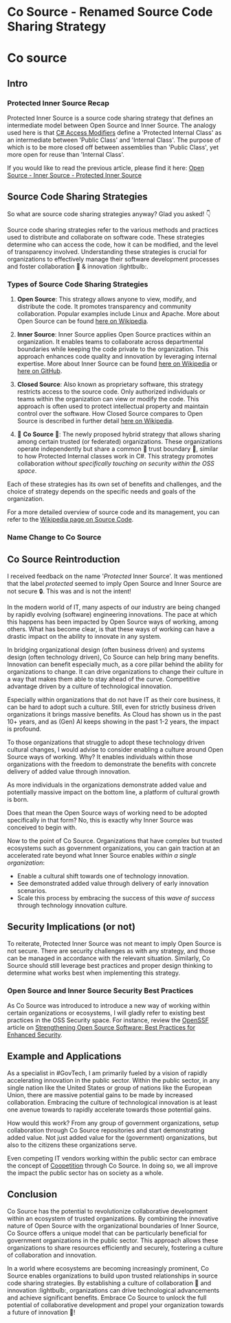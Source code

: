 # Co Source - Renamed Source Code Sharing Strategy


# Co source

## Intro
### Protected Inner Source Recap
Protected Inner Source is a source code sharing strategy that defines an intermediate model between Open Source and Inner Source. The analogy used here is that [C# Access Modifiers](https://learn.microsoft.com/en-us/dotnet/csharp/programming-guide/classes-and-structs/access-modifiers#summary-table) define a 'Protected Internal Class' as an intermediate between 'Public Class' and 'Internal Class'. The purpose of which is to be more closed off between assemblies than 'Public Class', yet more open for reuse than 'Internal Class'.

If you would like to read the previous article, please find it here: [Open Source - Inner Source - Protected Inner Source](/2024/06/20/open-inner-protected-source/)

## Source Code Sharing Strategies
So what are source code sharing strategies anyway? Glad you asked! :point_down:

Source code sharing strategies refer to the various methods and practices used to distribute and collaborate on software code. These strategies determine who can access the code, how it can be modified, and the level of transparency involved. Understanding these strategies is crucial for organizations to effectively manage their software development processes and foster collaboration :handshake: & innovation :lightbulb:.

### Types of Source Code Sharing Strategies
1. **Open Source**: This strategy allows anyone to view, modify, and distribute the code. It promotes transparency and community collaboration. Popular examples include Linux and Apache. More about Open Source can be found [here on Wikipedia](https://en.wikipedia.org/wiki/Open-source-software_movement).

2. **Inner Source**: Inner Source applies Open Source practices within an organization. It enables teams to collaborate across departmental boundaries while keeping the code private to the organization. This approach enhances code quality and innovation by leveraging internal expertise. More about Inner Source can be found [here on Wikipedia](https://en.wikipedia.org/wiki/Inner_source) or [here on GitHub](https://github.com/resources/articles/software-development/innersource).

3. **Closed Source**: Also known as proprietary software, this strategy restricts access to the source code. Only authorized individuals or teams within the organization can view or modify the code. This approach is often used to protect intellectual property and maintain control over the software. How Closed Source compares to Open Source is described in further detail [here on Wikipedia](https://en.wikipedia.org/wiki/Comparison_of_open-source_and_closed-source_software).

4. :rocket: **Co Source** :rocket:: The newly proposed hybrid strategy that allows sharing among certain trusted (or federated) organizations. These organizations operate independently but share a common :handshake: trust boundary :handshake:, similar to how Protected Internal classes work in C#. This strategy promotes collaboration _without specifically touching on security within the OSS space_.

Each of these strategies has its own set of benefits and challenges, and the choice of strategy depends on the specific needs and goals of the organization.

For a more detailed overview of source code and its management, you can refer to the [Wikipedia page on Source Code](https://en.wikipedia.org/wiki/Source_code).

### Name Change to Co Source
## Co Source Reintroduction
I received feedback on the name '_Protected_ Inner Source'. It was mentioned that the label _protected_ seemed to imply Open Source and Inner Source are not secure :lock:. This was and is not the intent!

In the modern world of IT, many aspects of our industry are being changed by rapidly evolving (software) engineering innovations. The pace at which this happens has been impacted by Open Source ways of working, among others. What has become clear, is that these ways of working can have a drastic impact on the ability to innovate in any system.

In bridging organizational design (often business driven) and systems design (often technology driven), Co Source can help bring many benefits. Innovation can benefit especially much, as a core pillar behind the ability for organizations to change. It can drive organizations to change their culture in a way that makes them able to stay ahead of the curve. Competitive advantage driven by a culture of technological innovation.

Especially within organizations that do not have IT as their core business, it can be hard to adopt such a culture. Still, even for strictly business driven organizations it brings massive benefits. As Cloud has shown us in the past 10+ years, and as (Gen) AI keeps showing in the past 1-2 years, the impact is profound.

To those organizations that struggle to adopt these technology driven cultural changes, I would advise to consider enabling a culture around Open Source ways of working. Why? It enables individuals within those organizations with the freedom to demonstrate the benefits with concrete delivery of added value through innovation.

As more individuals in the organizations demonstrate added value and potentially massive impact on the bottom line, a platform of cultural growth is born.

Does that mean the Open Source ways of working need to be adopted specifically in that form? No, this is exactly why Inner Source was conceived to begin with.

Now to the point of Co Source. Organizations that have complex but trusted ecosystems such as government organizations, you can gain traction at an accelerated rate beyond what Inner Source enables _within a single organization_:
- Enable a cultural shift towards one of technology innovation.
- See demonstrated added value through delivery of early innovation scenarios.
- Scale this process by embracing the success of this _wave of success_ through technology innovation culture.

## Security Implications (or not)
To reiterate, Protected Inner Source was not meant to imply Open Source is not secure. There are security challenges as with any strategy, and those can be managed in accordance with the relevant situation. Similarly, Co Source should still leverage best practices and proper design thinking to determine what works best when implementing this strategy.

### Open Source and Inner Source Security Best Practices
As Co Source was introduced to introduce a new way of working within certain organizations or ecosystems, I will gladly refer to existing best practices in the OSS Security space. For instance, review the [OpenSSF](https://openssf.org/) article on [Strengthening Open Source Software: Best Practices for Enhanced Security](https://en.wikipedia.org/wiki/Comparison_of_open-source_and_closed-source_software).

## Example and Applications
As a specialist in #GovTech, I am primarily fueled by a vision of rapidly accelerating innovation in the public sector. Within the public sector, in any single nation like the United States or group of nations like the European Union, there are massive potential gains to be made by increased collaboration. Embracing the culture of technological innovation is at least one avenue towards to rapidly accelerate towards those potential gains.

How would this work? From any group of government organizations, setup collaboration through Co Source repositories and start demonstrating added value. Not just added value for the (government) organizations, but also to the citizens these organizations serve.

Even competing IT vendors working within the public sector can embrace the concept of [Coopetition](https://en.wikipedia.org/wiki/Coopetition) through Co Source. In doing so, we all improve the impact the public sector has on society as a whole.

## Conclusion
Co Source has the potential to revolutionize collaborative development within an ecosystem of trusted organizations. By combining the innovative nature of Open Source with the organizational boundaries of Inner Source, Co Source offers a unique model that can be particularly beneficial for government organizations in the public sector. This approach allows these organizations to share resources efficiently and securely, fostering a culture of collaboration and innovation.

In a world where ecosystems are becoming increasingly prominent, Co Source enables organizations to build upon trusted relationships in source code sharing strategies. By establishing a culture of collaboration :handshake: and innovation :lightbulb:, organizations can drive technological advancements and achieve significant benefits. Embrace Co Source to unlock the full potential of collaborative development and propel your organization towards a future of innovation :rocket:!

